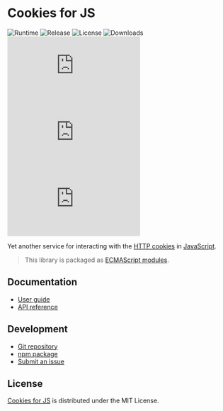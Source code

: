 # Cookies for JS
![Runtime](https://badgen.net/npm/node/@cedx/cookies) ![Release](https://badgen.net/npm/v/@cedx/cookies) ![License](https://badgen.net/npm/license/@cedx/cookies) ![Downloads](https://badgen.net/npm/dt/@cedx/cookies) ![Dependencies](https://badgen.net/david/dep/cedx/cookies.js) ![Coverage](https://badgen.net/coveralls/c/github/cedx/cookies.js) ![Build](https://badgen.net/github/checks/cedx/cookies.js)

Yet another service for interacting with the [HTTP cookies](https://developer.mozilla.org/en-US/docs/Web/HTTP/Cookies) in [JavaScript](https://developer.mozilla.org/en-US/docs/Web/JavaScript).

> This library is packaged as [ECMAScript modules](https://nodejs.org/api/esm.html).

## Documentation
- [User guide](https://docs.belin.io/cookies.js)
- [API reference](https://api.belin.io/cookies.js)

## Development
- [Git repository](https://git.belin.io/cedx/cookies.js)
- [npm package](https://www.npmjs.com/package/@cedx/cookies)
- [Submit an issue](https://git.belin.io/cedx/cookies.js/issues)

## License
[Cookies for JS](https://docs.belin.io/cookies.js) is distributed under the MIT License.
